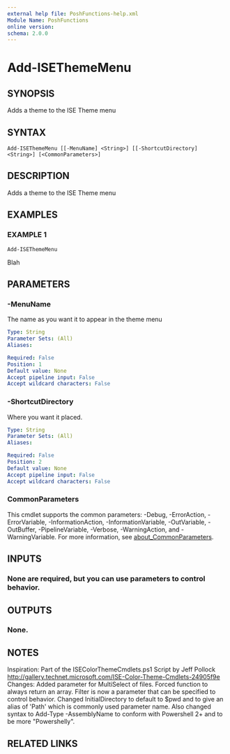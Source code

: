 ```yaml
---
external help file: PoshFunctions-help.xml
Module Name: PoshFunctions
online version:
schema: 2.0.0
---
```


# Add-ISEThemeMenu

## SYNOPSIS
Adds a theme to the ISE Theme menu

## SYNTAX

```
Add-ISEThemeMenu [[-MenuName] <String>] [[-ShortcutDirectory] <String>] [<CommonParameters>]
```

## DESCRIPTION
Adds a theme to the ISE Theme menu

## EXAMPLES

### EXAMPLE 1
```
Add-ISEThemeMenu
```

Blah

## PARAMETERS

### -MenuName
The name as you want it to appear in the theme menu

```yaml
Type: String
Parameter Sets: (All)
Aliases:

Required: False
Position: 1
Default value: None
Accept pipeline input: False
Accept wildcard characters: False
```

### -ShortcutDirectory
Where you want it placed.

```yaml
Type: String
Parameter Sets: (All)
Aliases:

Required: False
Position: 2
Default value: None
Accept pipeline input: False
Accept wildcard characters: False
```

### CommonParameters
This cmdlet supports the common parameters: -Debug, -ErrorAction, -ErrorVariable, -InformationAction, -InformationVariable, -OutVariable, -OutBuffer, -PipelineVariable, -Verbose, -WarningAction, and -WarningVariable. For more information, see [about_CommonParameters](http://go.microsoft.com/fwlink/?LinkID=113216).

## INPUTS

### None are required, but you can use parameters to control behavior.
## OUTPUTS

### None.
## NOTES
Inspiration: Part of the ISEColorThemeCmdlets.ps1 Script by Jeff Pollock
            http://gallery.technet.microsoft.com/ISE-Color-Theme-Cmdlets-24905f9e
Changes:     Added parameter for MultiSelect of files.
Forced function to always return an array.
Filter is
            now a parameter that can be specified to control behavior.
Changed InitialDirectory to default
            to $pwd and to give an alias of 'Path' which is commonly used parameter name.
            Also changed syntax to Add-Type -AssemblyName to conform with
            Powershell 2+ and to be more "Powershelly".

## RELATED LINKS
